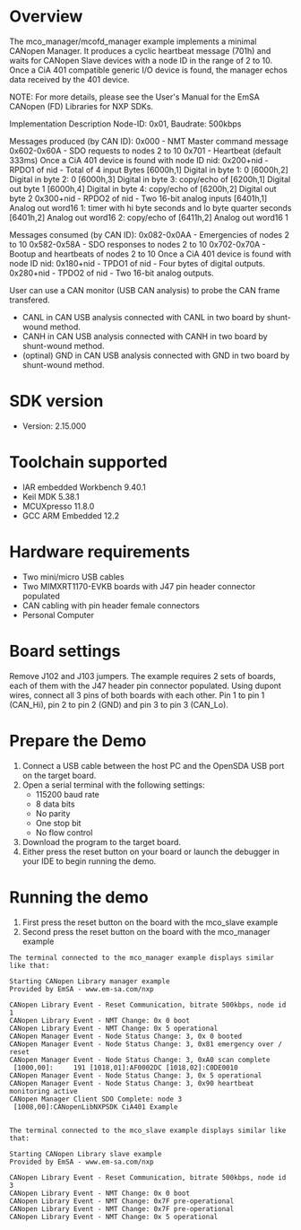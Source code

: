 Overview
========
The mco_manager/mcofd_manager example implements a minimal CANopen Manager.
It produces a cyclic heartbeat message (701h) and waits for 
CANopen Slave devices with a node ID in the range of 2 to 10.
Once a CiA 401 compatible generic I/O device is found,
the manager echos data received by the 401 device.

NOTE: For more details, please see the User's Manual for the
EmSA CANopen (FD) Libraries for NXP SDKs.


Implementation Description
Node-ID: 0x01, Baudrate: 500kbps

Messages produced (by CAN ID):
0x000       - NMT Master command message
0x602-0x60A - SDO requests to nodes 2 to 10
0x701       - Heartbeat (default 333ms)
Once a CiA 401 device is found with node ID nid:
0x200+nid   - RPDO1 of nid - Total of 4 input Bytes
    [6000h,1] Digital in byte 1: 0
    [6000h,2] Digital in byte 2: 0
    [6000h,3] Digital in byte 3: copy/echo of [6200h,1] Digital out byte 1
    [6000h,4] Digital in byte 4: copy/echo of [6200h,2] Digital out byte 2
0x300+nid   - RPDO2 of nid - Two 16-bit analog inputs
    [6401h,1] Analog out word16 1: timer with hi byte seconds and lo byte quarter seconds
    [6401h,2] Analog out word16 2: copy/echo of [6411h,2] Analog out word16 1

Messages consumed (by CAN ID):
0x082-0x0AA - Emergencies of nodes 2 to 10
0x582-0x58A - SDO responses to nodes 2 to 10
0x702-0x70A - Bootup and heartbeats of nodes 2 to 10
Once a CiA 401 device is found with node ID nid:
0x180+nid   - TPDO1 of nid - Four bytes of digital outputs. 
0x280+nid   - TPDO2 of nid - Two 16-bit analog outputs.

User can use a CAN monitor (USB CAN analysis) to probe the CAN frame transfered.
- CANL in CAN USB analysis connected with CANL in two board by shunt-wound method.
- CANH in CAN USB analysis connected with CANH in two board by shunt-wound method.
- (optinal) GND in CAN USB analysis connected with GND in two board by shunt-wound method.

SDK version
===========
- Version: 2.15.000

Toolchain supported
===================
- IAR embedded Workbench  9.40.1
- Keil MDK  5.38.1
- MCUXpresso  11.8.0
- GCC ARM Embedded  12.2

Hardware requirements
=====================
- Two mini/micro USB cables
- Two MIMXRT1170-EVKB boards with J47 pin header connector populated
- CAN cabling with pin header female connectors 
- Personal Computer

Board settings
==============
Remove J102 and J103 jumpers.
The example requires 2 sets of boards, each of them with the J47 header pin connector populated.
Using dupont wires, connect all 3 pins of both boards with each other.
Pin 1 to pin 1 (CAN_Hi), pin 2 to pin 2 (GND) and pin 3 to pin 3 (CAN_Lo).

Prepare the Demo
================
1.  Connect a USB cable between the host PC and the OpenSDA USB port on the target board. 
2.  Open a serial terminal with the following settings:
    - 115200 baud rate
    - 8 data bits
    - No parity
    - One stop bit
    - No flow control
3.  Download the program to the target board.
4.  Either press the reset button on your board or launch the debugger in your IDE to begin running the demo.

Running the demo
================
1. First press the reset button on the board with the mco_slave example
2. Second press the reset button on the board with the mco_manager example

~~~~~~~~~~~~~~~~~~~~~
The terminal connected to the mco_manager example displays similar like that:

Starting CANopen Library manager example
Provided by EmSA - www.em-sa.com/nxp

CANopen Library Event - Reset Communication, bitrate 500kbps, node id 1
CANopen Library Event - NMT Change: 0x 0 boot
CANopen Library Event - NMT Change: 0x 5 operational
CANopen Manager Event - Node Status Change: 3, 0x 0 booted
CANopen Manager Event - Node Status Change: 3, 0x81 emergency over / reset
CANopen Manager Event - Node Status Change: 3, 0xA0 scan complete
 [1000,00]:     191 [1018,01]:AF0002DC [1018,02]:C0DE0010
CANopen Manager Event - Node Status Change: 3, 0x 5 operational
CANopen Manager Event - Node Status Change: 3, 0x90 heartbeat monitoring active
CANopen Manager Client SDO Complete: node 3
 [1008,00]:CANopenLibNXPSDK CiA401 Example
 

The terminal connected to the mco_slave example displays similar like that:

Starting CANopen Library slave example
Provided by EmSA - www.em-sa.com/nxp

CANopen Library Event - Reset Communication, bitrate 500kbps, node id 3
CANopen Library Event - NMT Change: 0x 0 boot
CANopen Library Event - NMT Change: 0x7F pre-operational
CANopen Library Event - NMT Change: 0x7F pre-operational
CANopen Library Event - NMT Change: 0x 5 operational
~~~~~~~~~~~~~~~~~~~~~
